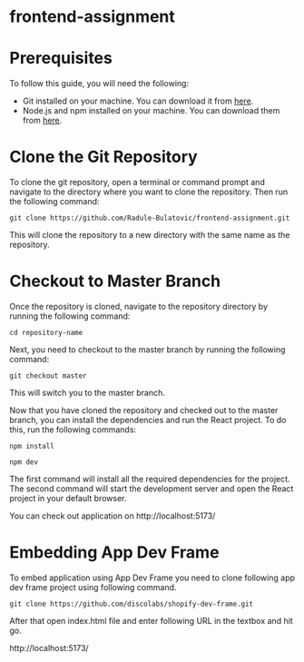 # frontend-assignment

# Prerequisites
To follow this guide, you will need the following:

* Git installed on your machine. You can download it from [here](https://git-scm.com/downloads).
* Node.js and npm installed on your machine. You can download them from [here](https://nodejs.org/en/download/).

# Clone the Git Repository
To clone the git repository, open a terminal or command prompt and navigate to the directory where you want to clone the repository. Then run the following command:

`git clone https://github.com/Radule-Bulatovic/frontend-assignment.git`

This will clone the repository to a new directory with the same name as the repository.

# Checkout to Master Branch
Once the repository is cloned, navigate to the repository directory by running the following command:

`cd repository-name`

Next, you need to checkout to the master branch by running the following command:

`git checkout master`

This will switch you to the master branch.

Now that you have cloned the repository and checked out to the master branch, you can install the dependencies and run the React project. To do this, run the following commands:

`npm install`

`npm dev`

The first command will install all the required dependencies for the project. The second command will start the development server and open the React project in your default browser.

You can check out application on http://localhost:5173/

# Embedding App Dev Frame

To embed application using App Dev Frame you need to clone following app dev frame project using following command.

`git clone https://github.com/discolabs/shopify-dev-frame.git`

After that open index.html file and enter following URL in the textbox and hit go.

http://localhost:5173/